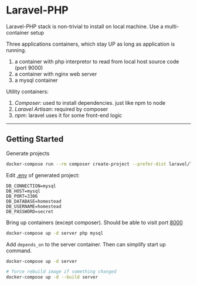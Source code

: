 # Laravel-PHP

Laravel-PHP stack is non-trivial to install on local machine. Use a multi-container setup

Three applications containers, which stay UP as long as application is running.

1. a container with php interpretor to read from local host source code (port 9000)
2. a container with nginx web server
3. a mysql container

Utility containers:

1. _Composer_: used to install dependencies. just like npm to node
2. _Laravel Artisan_: required by composer
3. _npm_: laravel uses it for some front-end logic

---

## Getting Started

Generate projects

```bash
docker-compose run --rm composer create-project --prefer-dist laravel/laravel .
```

Edit [.env](./src) of generated project:

```
DB_CONNECTION=mysql
DB_HOST=mysql
DB_PORT=3306
DB_DATABASE=homestead
DB_USERNAME=homestead
DB_PASSWORD=secret
```

Bring up containers (except composer). Should be able to visit port [8000](http://localhost:8000/)

```bash
docker-compose up -d server php mysql
```

Add `depends_on` to the server container. Then can simplify start up command.

```bash
docker-compose up -d server

# force rebuild image if something changed
docker-compose up -d --build server
```
